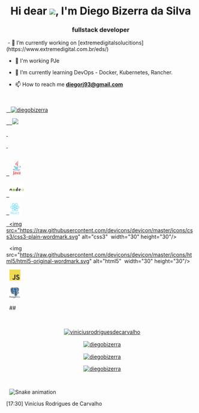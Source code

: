 <h1 align="center">Hi dear <img src="https://raw.githubusercontent.com/kaueMarques/kaueMarques/master/hi.gif" width="30px">, I'm Diego Bizerra da Silva</h1>

<h3 align="center">fullstack developer</h3> - 🔭 I’m currently working on [extremedigitalsolucitions](https://www.extremedigital.com.br/eds/)

- 👯 I'm working PJe

- 🌱 I’m currently learning DevOps - Docker, Kubernetes, Rancher.

- 📫 How to reach me **diegorj93@gmail.com** 

<div>

  <a href="https://github.com/dgsilva">

   <img height="180em" src="https://github-readme-stats.vercel.app/api?username=diegobizerra&show_icons=true&theme=dracula" alt="diegobizerra"/>

    <img height="180em" src="https://github-readme-stats.vercel.app/api/top-langs/?username=diegobizerra&layout=compact&langs_count=168&theme=dracula"/>

 </div> <div style="display: inline_block"><br>

  <img src="https://raw.githubusercontent.com/devicons/devicon/master/icons/java/java-original-wordmark.svg" alt="java" width="40" height="40"/>

  <img src="https://raw.githubusercontent.com/devicons/devicon/master/icons/nodejs/nodejs-original-wordmark.svg" alt="nodejs" width="40" height="40"/>

  <img src="https://raw.githubusercontent.com/devicons/devicon/master/icons/react/react-original-wordmark.svg" alt="react" width="30" height="30"/>

  <img src="https://raw.githubusercontent.com/devicons/devicon/master/icons/css3/css3-plain-wordmark.svg" alt="css3"  width="30" height="30"/>

  <img src="https://raw.githubusercontent.com/devicons/devicon/master/icons/html5/html5-original-wordmark.svg" alt="html5"  width="30" height="30"/>

  <img src="https://raw.githubusercontent.com/devicons/devicon/master/icons/javascript/javascript-original.svg" alt="javascript" width="30" height="30"/>

  <img src="https://raw.githubusercontent.com/devicons/devicon/master/icons/postgresql/postgresql-original-wordmark.svg" alt="postgresql" width="30" height="30"/>

</div>

  ## <div align="center">  

  <a href="https://linkedin.com/in/vinicius-rodrigues-de-carvalho-2402192a" target="_blank"><img align="center" src="https://cdn.jsdelivr.net/npm/simple-icons@3.0.1/icons/linkedin.svg" alt="viniciusrodriguesdecarvalho" height="20" width="20" /></a>

  <a href="https://stackoverflow.com/users/15418699/vinicius-rodrigues-de-carvalho" target="blank"><img align="center" src="https://cdn.jsdelivr.net/npm/simple-icons@3.0.1/icons/stackoverflow.svg" alt="diegobizerra" height="20" width="20" /></a>

  <a href="https://fb.com/profile.php?id=100009043018162" target="_blank"><img align="center" src="https://cdn.jsdelivr.net/npm/simple-icons@3.0.1/icons/facebook.svg" alt="diegobizerra" height="20" width="20" /></a>

  <a href="https://instagram.com/vinicinn1" target="_blank"><img align="center" src="https://cdn.jsdelivr.net/npm/simple-icons@3.0.1/icons/instagram.svg" alt="diegobizerra" height="20" width="20" /></a>

  </div>

  ![Snake animation](https://github.com/diegobizerra/diegobizerra/blob/output/github-contribution-grid-snake.svg)

[17:30] Vinícius Rodrigues de Carvalho


